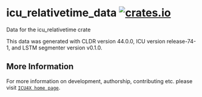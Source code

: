 # icu_relativetime_data [![crates.io](https://img.shields.io/crates/v/icu_relativetime_data)](https://crates.io/crates/icu_relativetime_data)

<!-- cargo-rdme start -->

Data for the icu_relativetime crate

This data was generated with CLDR version 44.0.0, ICU version release-74-1, and 
LSTM segmenter version v0.1.0.

<!-- cargo-rdme end -->

## More Information

For more information on development, authorship, contributing etc. please visit [`ICU4X home page`](https://github.com/unicode-org/icu4x).
